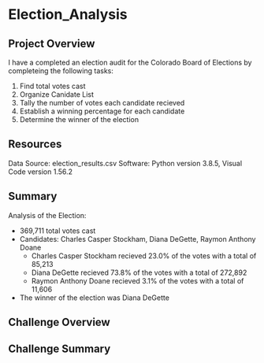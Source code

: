 # Election_Analysis

## Project Overview

I have a completed an election audit for the Colorado Board of Elections by completeing the following tasks:

1. Find total votes cast
2. Organize Canidate List
3. Tally the number of votes each candidate recieved
4. Establish a winning percentage for each candidate
5. Determine the winner of the election

## Resources

Data Source: election_results.csv
Software: Python version 3.8.5, Visual Code version 1.56.2

## Summary

Analysis of the Election:
* 369,711 total votes cast
* Candidates: Charles Casper Stockham, Diana DeGette, Raymon Anthony Doane
  * Charles Casper Stockham recieved 23.0% of the votes with a total of 85,213
  * Diana DeGette recieved 73.8% of the votes with a total of 272,892
  * Raymon Anthony Doane recieved 3.1% of the votes with a total of 11,606
* The winner of the election was Diana DeGette

## Challenge Overview
## Challenge Summary
